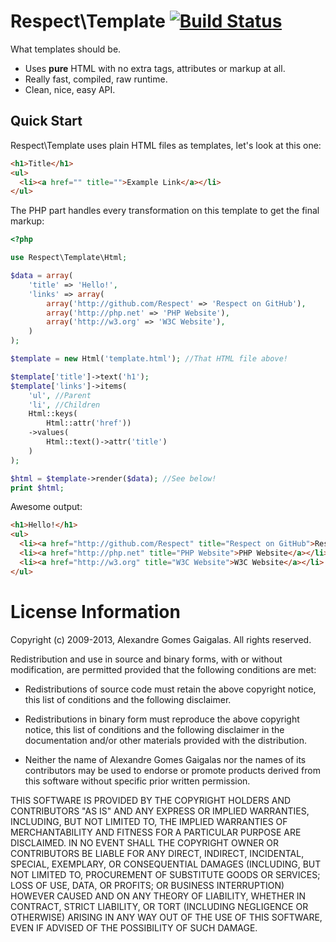 Respect\Template [![Build Status](https://secure.travis-ci.org/Respect/Template.png)](http://travis-ci.org/Respect/Template)
================
 
What templates should be.

  * Uses **pure** HTML with no extra tags, attributes or markup at all.
  * Really fast, compiled, raw runtime.
  * Clean, nice, easy API.
  
Quick Start
-----------

Respect\Template uses plain HTML files as templates, let's look at this one:

```html
<h1>Title</h1>
<ul>
  <li><a href="" title="">Example Link</a></li>
</ul>
```

The PHP part handles every transformation on this template to get the final
markup:

```php
<?php

use Respect\Template\Html;

$data = array(
    'title' => 'Hello!',
    'links' => array(
        array('http://github.com/Respect' => 'Respect on GitHub'),
        array('http://php.net' => 'PHP Website'),
        array('http://w3.org' => 'W3C Website'),
    )
);

$template = new Html('template.html'); //That HTML file above!

$template['title']->text('h1');
$template['links']->items(
    'ul', //Parent
    'li', //Children
    Html::keys(
        Html::attr('href'))
    ->values(
        Html::text()->attr('title')
    )
);

$html = $template->render($data); //See below!
print $html;
```

Awesome output:

```html
<h1>Hello!</h1>
<ul>
  <li><a href="http://github.com/Respect" title="Respect on GitHub">Respect on GitHub</a></li>
  <li><a href="http://php.net" title="PHP Website">PHP Website</a></li>
  <li><a href="http://w3.org" title="W3C Website">W3C Website</a></li>
</ul>
```


License Information
===================

Copyright (c) 2009-2013, Alexandre Gomes Gaigalas.
All rights reserved.

Redistribution and use in source and binary forms, with or without modification,
are permitted provided that the following conditions are met:

* Redistributions of source code must retain the above copyright notice,
  this list of conditions and the following disclaimer.

* Redistributions in binary form must reproduce the above copyright notice,
  this list of conditions and the following disclaimer in the documentation
  and/or other materials provided with the distribution.

* Neither the name of Alexandre Gomes Gaigalas nor the names of its
  contributors may be used to endorse or promote products derived from this
  software without specific prior written permission.

THIS SOFTWARE IS PROVIDED BY THE COPYRIGHT HOLDERS AND CONTRIBUTORS "AS IS" AND
ANY EXPRESS OR IMPLIED WARRANTIES, INCLUDING, BUT NOT LIMITED TO, THE IMPLIED
WARRANTIES OF MERCHANTABILITY AND FITNESS FOR A PARTICULAR PURPOSE ARE
DISCLAIMED. IN NO EVENT SHALL THE COPYRIGHT OWNER OR CONTRIBUTORS BE LIABLE FOR
ANY DIRECT, INDIRECT, INCIDENTAL, SPECIAL, EXEMPLARY, OR CONSEQUENTIAL DAMAGES
(INCLUDING, BUT NOT LIMITED TO, PROCUREMENT OF SUBSTITUTE GOODS OR SERVICES;
LOSS OF USE, DATA, OR PROFITS; OR BUSINESS INTERRUPTION) HOWEVER CAUSED AND ON
ANY THEORY OF LIABILITY, WHETHER IN CONTRACT, STRICT LIABILITY, OR TORT
(INCLUDING NEGLIGENCE OR OTHERWISE) ARISING IN ANY WAY OUT OF THE USE OF THIS
SOFTWARE, EVEN IF ADVISED OF THE POSSIBILITY OF SUCH DAMAGE.

